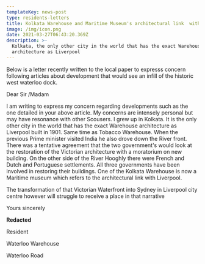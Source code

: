 ```yaml
---
templateKey: news-post
type: residents-letters
title: Kolkata Warehouse and Maritime Museum's architectural link  with Liverpool.
image: /img/icon.png
date: 2021-03-27T06:43:20.369Z
description: >-
  Kolkata, the only other city in the world that has the exact Warehouse
  architecture as Liverpool
---
```

Below is a letter recently written to the local paper  to expresss concern following articles about development that would see an infill of the historic west waterloo dock.

Dear Sir /Madam

I am writing to express my concern regarding developments such as the one detailed in your above article. My concerns are intensely personal but may have resonance with other Scousers. I grew up in Kolkata. It is the only other city in the world that has the exact Warehouse architecture as Liverpool built in 1901. Same time as Tobacco Warehouse. When the previous Prime minister visited India he also drove down the River front. There was a tentative agreement that the two government's would look at the restoration of the Victorian architecture with a moratorium on new building. On the other side of the River Hooghly there were French and Dutch and Portuguese settlements. All three governments have been involved in restoring their buildings. One of the Kolkata Warehouse is now a Maritime museum which refers to the architectural link with Liverpool.

The transformation of that Victorian Waterfront into Sydney in Liverpool city centre however will struggle to receive a place in that narrative

Yours sincerely

**Redacted**

Resident 

Waterloo Warehouse

Waterloo Road
